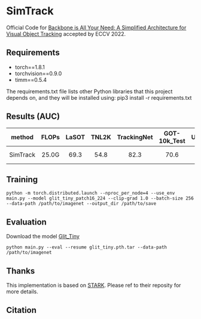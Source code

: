 SimTrack
=========================================
Official Code for [Backbone is All Your Need: A Simplified Architecture for Visual Object Tracking](https://arxiv.org/abs/2107.02960) accepted by ECCV 2022.


## Requirements
- torch==1.8.1
- torchvision==0.9.0
- timm==0.5.4

The requirements.txt file lists other Python libraries that this project depends on, and they will be installed using:
pip3 install -r requirements.txt

## Results (AUC)
|method|  FLOPs    |   LaSOT | TNL2K | TrackingNet | GOT-10k_Test | UAV123  | model|
|:------:|:-----:|:-----:|:-----:|:------:|:------:|:------:|:------:|
|SimTrack| 25.0G | 69.3 | 54.8 | 82.3 | 70.6 | 69.8| [Sim-B/16](https://drive.google.com/file/d/1ryxn9TEwnoDTTQxv5JMyWpvU2OuOMLqL/view?usp=sharing)|


## Training
```
python -m torch.distributed.launch --nproc_per_node=4 --use_env main.py --model glit_tiny_patch16_224 --clip-grad 1.0 --batch-size 256 --data-path /path/to/imagenet --output_dir /path/to/save
```

## Evaluation
Download the model [Glit_Tiny](https://drive.google.com/file/d/1ryxn9TEwnoDTTQxv5JMyWpvU2OuOMLqL/view?usp=sharing)
```
python main.py --eval --resume glit_tiny.pth.tar --data-path /path/to/imagenet

```

## Thanks
This implementation is based on [STARK](https://github.com/researchmm/Stark). Please ref to their reposity for more details.

## Citation
